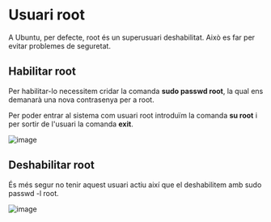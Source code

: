 # Usuari root

A Ubuntu, per defecte, root és un superusuari deshabilitat. Això es far per evitar problemes de seguretat.

## Habilitar root

Per habilitar-lo necessitem cridar la comanda **sudo passwd root**, la qual ens demanarà una nova contrasenya per a root.

Per poder entrar al sistema com usuari root introduïm la comanda **su root** i per sortir de l'usuari la comanda **exit**.

![image](https://github.com/XaSaFa/MP04/assets/110727546/1267689d-3527-4031-9fea-1d826b942c16)

## Deshabilitar root

És més segur no tenir aquest usuari actiu així que el deshabilitem amb sudo passwd -l root.

![image](https://github.com/XaSaFa/MP04/assets/110727546/fa7d5667-8b73-406f-be8b-7be8a9277ddf)

